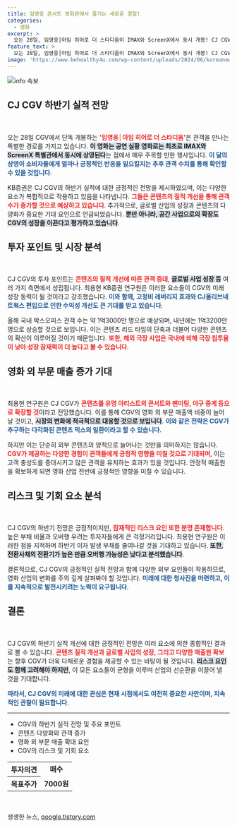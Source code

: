 ```yaml
---
title: 임영웅 콘서트 영화관에서 즐기는 새로운 경험!
categories:
  - 영화
excerpt: >
  오는 28일, 임영웅│아임 히어로 더 스타디움이 IMAX와 ScreenX에서 동시 개봉! CJ CGV는 하반기 실적 개선 기대감을 내비치며, 1억3000만 관객 목표를 제시했습니다.
feature_text: >
  오는 28일, 임영웅│아임 히어로 더 스타디움이 IMAX와 ScreenX에서 동시 개봉! CJ CGV는 하반기 실적 개선 기대감을 내비치며, 1억3000만 관객 목표를 제시했습니다.
image: 'https://www.behealthy4u.com/wp-content/uploads/2024/06/koreanews.jpg'
---
```


<p><img src="https://www.behealthy4u.com/wp-content/uploads/2024/06/koreanews.jpg" alt="info 속보" /></p>

<h2 data-ke-size="size26">CJ CGV 하반기 실적 전망</h2>

<p data-ke-size="size16">&nbsp;</p>

<p>오는 28일 CGV에서 단독 개봉하는 <b><span style="color: #ee2323;">'임영웅│아임 히어로 더 스타디움'</span></b>은 관객을 만나는 특별한 경로를 가지고 있습니다. <b><span style="background-color: #21538527;">이 영화는 공연 실황 영화로는 최초로 IMAX와 ScreenX 특별관에서 동시에 상영된다</span></b>는 점에서 매우 주목할 만한 행사입니다. <b><span style="color: #1a5490;">이 달의 상영이 소비자들에게 얼마나 긍정적인 반응을 일으킬지는 추후 관객 수치를 통해 확인할 수 있을 것입니다</span></b>. </p>

<p>KB증권은 CJ CGV의 하반기 실적에 대한 긍정적인 전망을 제시하였으며, 이는 다양한 요소가 복합적으로 작용하고 있음을 나타냅니다. <b><span style="color: #ee2323;">그들은 콘텐츠의 질적 개선을 통해 관객 수가 증가할 것으로 예상하고 있습니다</span></b>. 추가적으로, 글로벌 산업의 성장과 콘텐츠의 다양화가 중요한 기대 요인으로 언급되었습니다. <b><span style="background-color: #21538527;">뿐만 아니라, 공간 사업으로의 확장도 CGV의 성장을 이끈다고 평가하고 있습니다</span></b>.</p>

<h2 data-ke-size="size26">투자 포인트 및 시장 분석</h2>

<p data-ke-size="size16">&nbsp;</p>

<p>CJ CGV의 투자 포인트는 <b><span style="color: #ee2323;">콘텐츠의 질적 개선에 따른 관객 증대</span></b>, <b><span style="background-color: #21538527;">글로벌 사업 성장 등</span></b> 여러 가지 측면에서 성립됩니다. 최용현 KB증권 연구원은 이러한 요소들이 CGV의 미래 성장 동력이 될 것이라고 강조했습니다. <b><span style="color: #1a5490;">이와 함께, 고정비 레버리지 효과와 CJ올리브네트웍스 편입으로 인한 수익성 개선도 큰 기대를 받고 있습니다</span></b>.</p>

<p>올해 국내 박스오피스 관객 수는 약 1억3000만 명으로 예상되며, 내년에는 1억3200만 명으로 상승할 것으로 보입니다. 이는 콘텐츠 리드 타임의 단축과 더불어 다양한 콘텐츠의 확산이 이루어질 것이기 때문입니다. <b><span style="color: #ee2323;">또한, 해외 극장 사업은 국내에 비해 극장 침투율이 낮아 성장 잠재력이 더 높다고 볼 수 있습니다</span></b>.</p>

<h2 data-ke-size="size26">영화 외 부문 매출 증가 기대</h2>

<p data-ke-size="size16">&nbsp;</p>

<p>최용현 연구원은 CJ CGV가 <b><span style="color: #ee2323;">콘텐츠를 유명 아티스트의 콘서트와 팬미팅, 야구 중계 등으로 확장할 것</span></b>이라고 전망했습니다. 이를 통해 CGV의 영화 외 부문 매출액 비중이 늘어날 것이고, <b><span style="background-color: #21538527;">시장의 변화에 적극적으로 대응할 것으로 보입니다</span></b>. <b><span style="color: #1a5490;">이와 같은 전략은 CGV가 추구하는 다각화된 콘텐츠 믹스의 일환이라고 할 수 있습니다</span></b>.</p>

<p>하지만 이는 단순히 외부 콘텐츠의 양적으로 늘어나는 것만을 의미하지는 않습니다. <b><span style="color: #ee2323;">CGV가 제공하는 다양한 경험이 관객들에게 긍정적 영향을 미칠 것으로 기대되며</span></b>, 이는 고객 충성도를 증대시키고 많은 관객을 유치하는 효과가 있을 것입니다. 안정적 매출원을 확보하게 되면 영화 산업 전반에 긍정적인 영향을 미칠 수 있습니다.</p>

<h2 data-ke-size="size26">리스크 및 기회 요소 분석</h2>

<p data-ke-size="size16">&nbsp;</p>

<p>CJ CGV의 하반기 전망은 긍정적이지만, <b><span style="color: #ee2323;">잠재적인 리스크 요인 또한 분명 존재합니다</span></b>. 높은 부채 비율과 오버행 우려는 투자자들에게 큰 걱정거리입니다. 최용현 연구원은 이러한 점을 지적하며 하반기 이자 발생 부채를 줄여나갈 것을 기대하고 있습니다. <b><span style="background-color: #21538527;">또한, 전환사채의 전환기가 높은 만큼 오버행 가능성은 낮다고 분석했습니다</span></b>.</p>

<p>결론적으로, CJ CGV의 긍정적인 실적 전망과 함께 다양한 외부 요인들이 작용하므로, 영화 산업의 변화를 주의 깊게 살펴봐야 할 것입니다. <b><span style="color: #1a5490;">미래에 대한 청사진을 마련하고, 이를 지속적으로 발전시키려는 노력이 요구됩니다</span></b>.</p>

<h2 data-ke-size="size26">결론</h2>

<p data-ke-size="size16">&nbsp;</p>

<p>CJ CGV의 하반기 실적 개선에 대한 긍정적인 전망은 여러 요소에 의한 종합적인 결과로 볼 수 있습니다. <b><span style="color: #ee2323;">콘텐츠 질적 개선과 글로벌 사업의 성장, 그리고 다양한 매출원 확보</span></b>는 향후 CGV가 더욱 다채로운 경험을 제공할 수 있는 바탕이 될 것입니다. <b><span style="background-color: #21538527;">리스크 요인도 함께 고려해야 하지만</span></b>, 이 모든 요소들이 균형을 이루며 산업의 선순환을 이끌어 낼 것을 기대합니다. </p>

<p><b><span style="color: #1a5490;">따라서, CJ CGV의 미래에 대한 관심은 현재 시점에서도 여전히 중요한 사안이며, 지속적인 관찰이 필요합니다</span></b>.</p>

<hr>

<ul>
    <li>CGV의 하반기 실적 전망 및 주요 포인트</li>
    <li>콘텐츠 다양화와 관객 증가</li>
    <li>영화 외 부문 매출 확대 요인</li>
    <li>CGV의 리스크 및 기회 요소</li>
</ul>

<table style="width: 100%;">
    <tr>
        <th style="text-align: center; height: 17px;"><b>투자의견</b></th>
        <td style="text-align: center; height: 17px;"><b>매수</b></td>
    </tr>
    <tr>
        <th style="text-align: center; height: 17px;"><b>목표주가</b></th>
        <td style="text-align: center; height: 17px;"><b>7000원</b></td>
    </tr>
</table>

<p data-ke-size="size16">&nbsp;</p>
생생한 뉴스, <a href="https://qoogle.tistory.com" rel="dofollow">qoogle.tistory.com</a>


